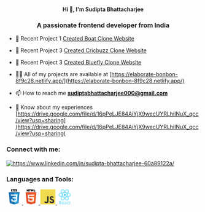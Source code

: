 <h4 align="center">Hi 👋, I'm Sudipta Bhattacharjee</h4>
<h3 align="center">A passionate frontend developer from India</h3>

- 🔭 Recent Project 1 [Created Boat Clone Website](https://github.com/sudiptadip/sudipta-boat-lush-lace-9782.git)

- 🔭 Recent Project 3 [Created Cricbuzz Clone Website](https://github.com/VijaySingh8650/cricbuzz.git)

- 🔭 Recent Project 3 [Created Bluefly Clone Website](https://github.com/abbas5152/Project-Blueflyclone.git)

- 👨‍💻 All of my projects are available at [https://elaborate-bonbon-8f9c28.netlify.app/](https://elaborate-bonbon-8f9c28.netlify.app/)

- 📫 How to reach me **sudiptabhattacharjee000@gmail.com**

- 📄 Know about my experiences [https://drive.google.com/file/d/16pPeLJE84AiYjX9wecUYRLhiINuX_qcc/view?usp=sharing](https://drive.google.com/file/d/16pPeLJE84AiYjX9wecUYRLhiINuX_qcc/view?usp=sharing)

<h3 align="left">Connect with me:</h3>
<p align="left">
<a href="https://linkedin.com/in/https://www.linkedin.com/in/sudipta-bhattacharjee-60a89122a/" target="blank"><img align="center" src="https://raw.githubusercontent.com/rahuldkjain/github-profile-readme-generator/master/src/images/icons/Social/linked-in-alt.svg" alt="https://www.linkedin.com/in/sudipta-bhattacharjee-60a89122a/" height="30" width="40" /></a>
</p>

<h3 align="left">Languages and Tools:</h3>
<p align="left"> <a href="https://www.w3schools.com/css/" target="_blank" rel="noreferrer"> <img src="https://raw.githubusercontent.com/devicons/devicon/master/icons/css3/css3-original-wordmark.svg" alt="css3" width="40" height="40"/> </a> <a href="https://www.w3.org/html/" target="_blank" rel="noreferrer"> <img src="https://raw.githubusercontent.com/devicons/devicon/master/icons/html5/html5-original-wordmark.svg" alt="html5" width="40" height="40"/> </a> <a href="https://developer.mozilla.org/en-US/docs/Web/JavaScript" target="_blank" rel="noreferrer"> <img src="https://raw.githubusercontent.com/devicons/devicon/master/icons/javascript/javascript-original.svg" alt="javascript" width="40" height="40"/> </a> <a href="https://reactjs.org/" target="_blank" rel="noreferrer"> <img src="https://raw.githubusercontent.com/devicons/devicon/master/icons/react/react-original-wordmark.svg" alt="react" width="40" height="40"/> </a> </p>
